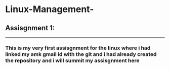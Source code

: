 # Linux-Management-



##  Assisgnment 1:
-------------
### This is my very first assisgnment for the linux where i had linked my amk gmail id with the git and i had already created the  repository and i will summit my assisgnment here
